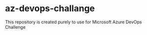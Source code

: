 # az-devops-challange

This repository is created purely to use for Microsoft Azure DevOps Challenge  
